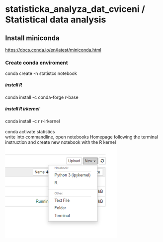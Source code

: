# statisticka_analyza_dat_cviceni / Statistical data analysis

## Install miniconda
https://docs.conda.io/en/latest/miniconda.html
<br>
### Create conda enviroment
conda create -n statistcs notebook
##### install R
conda install -c conda-forge r-base
##### install R irkernel
conda install -c r r-irkernel
<br>
<br>
conda activate statistics
<br>
write <jupyter notebook> into commandline, open notebooks Homepage following the terminal instruction and create new notebook with the R kernel
![select kernel](select_r_kernel.png)
